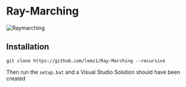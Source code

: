 # Ray-Marching

![Raymarching](https://github.com/lemz1/Ray-Marching/assets/87707926/ed38bc1a-26f0-4dac-93c7-eea531a585e1)

## Installation
```git clone https://github.com/lemz1/Ray-Marching --recursive```

Then run the `setup.bat` and a Visual Studio Solution should have been created

